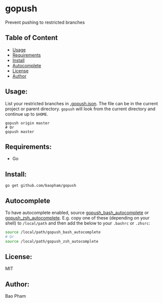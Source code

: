gopush
======
Prevent pushing to restricted branches

Table of Content
----------------
* [Usage](#usage)
* [Requirements](#requirements)
* [Install](#install)
* [Autocomplete](#autocomplete)
* [License](#license)
* [Author](#author)

Usage:
------
List your restricted branches in [.gopush.json](gopush.json.example). The file can be in the current project or parent directory. 
`gopush` will look from the current directory and continue up to `$HOME`.

```
gopush origin master
# Or
gopush master
```


Requirements:
-------------
* Go

Install:
--------
```
go get github.com/baopham/gopush
```

Autocomplete
-----------

To have autocomplete enabled, source [gopush_bash_autocomplete](autocomplete/gopush_bash_autocomplete) or [gopush_zsh_autocomplete](autocomplete/gopush_zsh_autocomplete).
E.g. copy one of these (depending on your shell) to `/local/path` and then add the below to your `.bashrc` or `.zhsrc`:

```bash
source /local/path/gopush_bash_autocomplete
# Or
source /local/path/gopush_zsh_autocomplete
```

License:
--------
MIT

Author:
-------
Bao Pham
